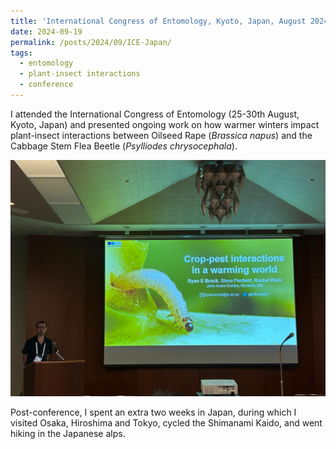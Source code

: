 ```yaml
---
title: 'International Congress of Entomology, Kyoto, Japan, August 2024'
date: 2024-09-19
permalink: /posts/2024/09/ICE-Japan/
tags:
  - entomology
  - plant-insect interactions
  - conference
---
```


I attended the International Congress of Entomology (25-30th August, Kyoto, Japan) and presented ongoing work on how warmer winters impact plant-insect interactions between Oilseed Rape (*Brassica napus*) and the Cabbage Stem Flea Beetle (*Psylliodes chrysocephala*).

![Alt text](../images/Japan/ICE-presentation.jpg)

Post-conference, I spent an extra two weeks in Japan, during which I visited Osaka, Hiroshima and Tokyo, cycled the Shimanami Kaido, and went hiking in the Japanese alps.